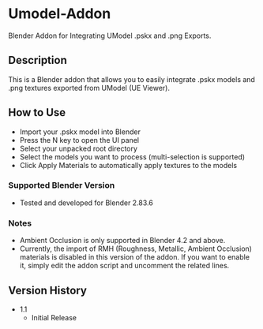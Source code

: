 # Umodel-Addon

Blender Addon for Integrating UModel .pskx and .png Exports.

## Description

This is a Blender addon that allows you to easily integrate .pskx models and .png textures exported from UModel (UE Viewer).

## How to Use

* Import your .pskx model into Blender
* Press the N key to open the UI panel
* Select your unpacked root directory
* Select the models you want to process (multi-selection is supported)
* Click Apply Materials to automatically apply textures to the models

### Supported Blender Version

* Tested and developed for Blender 2.83.6

### Notes

* Ambient Occlusion is only supported in Blender 4.2 and above.
* Currently, the import of RMH (Roughness, Metallic, Ambient Occlusion) materials is disabled in this version of the addon.
If you want to enable it, simply edit the addon script and uncomment the related lines.

## Version History

* 1.1
    * Initial Release
